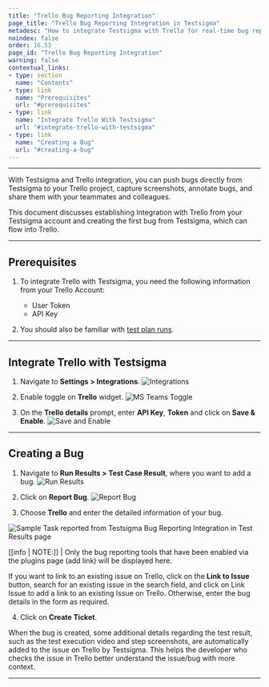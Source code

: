 ```yaml
---
title: "Trello Bug Reporting Integration"
page_title: "Trello Bug Reporting Integration in Testsigma"
metadesc: "How to integrate Testsigma with Trello for real-time bug reporting during Test Runs | Push bugs directly from Testsigma to your Trello project"
noindex: false
order: 16.53
page_id: "Trello Bug Reporting Integration"
warning: false
contextual_links:
- type: section
  name: "Contents"
- type: link
  name: "Prerequisites"
  url: "#prerequisites"
- type: link
  name: "Integrate Trello With Testsigma"
  url: "#integrate-trello-with-testsigma"
- type: link
  name: "Creating a Bug"
  url: "#creating-a-bug"
---
```


---


With Testsigma and Trello integration, you can push bugs directly from Testsigma to your Trello project, capture screenshots, annotate bugs, and share them with your teammates and colleagues.

This document discusses establishing Integration with Trello from your Testsigma account and creating the first bug from Testsigma, which can flow into Trello.


---

## **Prerequisites**

1. To integrate Trello with Testsigma, you need the following information from your Trello Account:<br>
    - User Token
    - API Key

2. You should also be familiar with [test plan runs](https://testsigma.com/docs/runs/test-plan-executions/).

---


## **Integrate Trello with Testsigma**

1. Navigate to **Settings > Integrations**.
![Integrations](https://s3.amazonaws.com/static-docs.testsigma.com/new_images/projects/applications/mstinav.png)


2. Enable toggle on **Trello** widget.
![MS Teams Toggle](https://s3.amazonaws.com/static-docs.testsigma.com/new_images/projects/applications/tiwts.png)


3. On the **Trello details** prompt, enter **API Key**, **Token** and click on **Save & Enable**.
![Save and Enable](https://s3.amazonaws.com/static-docs.testsigma.com/new_images/projects/applications/tiwtssae.png)

---

## **Creating a Bug**

1. Navigate to **Run Results > Test Case Result**, where you want to add a bug.
![Run Results](https://s3.amazonaws.com/static-docs.testsigma.com/new_images/projects/applications/tcresultyt.png)

2. Click on **Report Bug**.
![Report Bug](https://s3.amazonaws.com/static-docs.testsigma.com/new_images/projects/applications/reportbugyt.png)

3. Choose **Trello** and enter the detailed information of your bug.

![Sample Task reported from Testsigma Bug Reporting Integration in Test Results page](https://docs.testsigma.com/images/trello/plugins-create-trello-bug-form-filled.png)

[[info | NOTE:]]
| Only the bug reporting tools that have been enabled via the plugins page (add link) will be displayed here.

If you want to link to an existing issue on Trello, click on the **Link to Issue** button, search for an existing issue in the search field, and click on Link Issue to add a link to an existing Issue on Trello. Otherwise, enter the bug details in the form as required.

4. Click on **Create Ticket**.

When the bug is created, some additional details regarding the test result, such as the test execution video and step screenshots, are automatically added to the issue on Trello by Testsigma. This helps the developer who checks the issue in Trello better understand the issue/bug with more context.

---